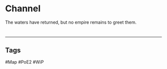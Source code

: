 # Channel
The waters have returned, but no empire remains to greet them.

#
---
## Tags
#Map
#PoE2 
#WiP 